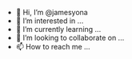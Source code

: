 - 👋 Hi, I’m @jamesyona
- 👀 I’m interested in ...
- 🌱 I’m currently learning ...
- 💞️ I’m looking to collaborate on ...
- 📫 How to reach me ...

<!---
jamesyona/jamesyona is a ✨ special ✨ repository because its `README.md` (this file) appears on your GitHub profile.
You can click the Preview link to take a look at your changes.
--->
